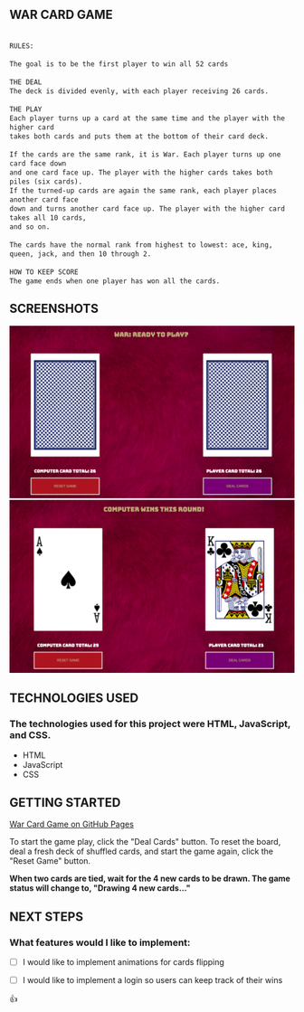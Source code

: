 ## WAR CARD GAME

```

RULES: 

The goal is to be the first player to win all 52 cards

THE DEAL
The deck is divided evenly, with each player receiving 26 cards.

THE PLAY
Each player turns up a card at the same time and the player with the higher card 
takes both cards and puts them at the bottom of their card deck.

If the cards are the same rank, it is War. Each player turns up one card face down 
and one card face up. The player with the higher cards takes both piles (six cards). 
If the turned-up cards are again the same rank, each player places another card face 
down and turns another card face up. The player with the higher card takes all 10 cards, 
and so on.

The cards have the normal rank from highest to lowest: ace, king, queen, jack, and then 10 through 2.

HOW TO KEEP SCORE
The game ends when one player has won all the cards.
```

## SCREENSHOTS

![Game Start](./images/screenshots/game-start.png)
![Game Play](./images/screenshots/game-play.png)

## TECHNOLOGIES USED

### The technologies used for this project were HTML, JavaScript, and CSS.

- HTML
- JavaScript
- CSS

## GETTING STARTED

[War Card Game on GitHub Pages](https://j33ff.github.io/war-card-game/)

To start the game play, click the "Deal Cards" button. To reset the board, deal a fresh deck of shuffled cards, and start the game again, click the "Reset Game" button. 

**When two cards are tied, wait for the 4 new cards to be drawn. The game status will change to, "Drawing 4 new cards..."**

## NEXT STEPS

### What features would I like to implement:


- [ ] I would like to implement animations for cards flipping
- [ ] I would like to implement a login so users can keep track of their wins


:+1:

